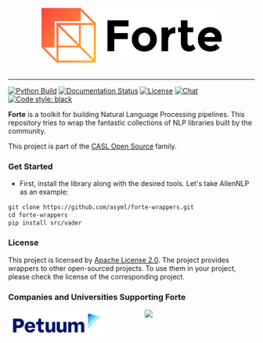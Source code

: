 <div align="center">
   <img src="https://raw.githubusercontent.com/asyml/forte/master/docs/_static/img/logo_h.png"><br><br>
</div>

-----------------

[comment]: <> ([![codecov]&#40;https://codecov.io/gh/asyml/forte/branch/master/graph/badge.svg&#41;]&#40;https://codecov.io/gh/asyml/forte&#41;)

[![Python Build](https://github.com/asyml/forte-wrappers/actions/workflows/main.yml/badge.svg)](https://github.com/asyml/forte-wrappers/actions/workflows/main.yml)
[![Documentation Status](https://readthedocs.org/projects/forte-wrappers/badge/?version=latest)](https://forte-wrappers.readthedocs.io/en/latest/?badge=latest)
[![License](https://img.shields.io/badge/license-Apache%202.0-blue.svg)](https://github.com/asyml/forte/blob/master/LICENSE)
[![Chat](http://img.shields.io/badge/gitter.im-asyml/forte-blue.svg)](https://gitter.im/asyml/community)
[![Code style: black](https://img.shields.io/badge/code%20style-black-000000.svg)](https://github.com/psf/black)

**Forte** is a toolkit for building Natural Language Processing pipelines. This
repository tries to wrap the fantastic collections of NLP libraries built by the
community.

This project is part of the [CASL Open Source](http://casl-project.ai/) family.

### Get Started

- First, install the library along with the desired tools. Let's take AllenNLP
  as an example:

```shell
git clone https://github.com/asyml/forte-wrappers.git
cd forte-wrappers
pip install src/vader
```

### License

This project is licensed by [Apache License 2.0](./LICENSE). The project provides wrappers to other open-sourced projects. To use
them in your project, please check the license of the corresponding project.

### Companies and Universities Supporting Forte

<p float="left">
   <img src="https://raw.githubusercontent.com/asyml/forte/master/docs/_static/img/Petuum.png" width="200" align="top">
   &nbsp;&nbsp;&nbsp;&nbsp;&nbsp;&nbsp;&nbsp;&nbsp;&nbsp;&nbsp;&nbsp;&nbsp;&nbsp;&nbsp;&nbsp;&nbsp;&nbsp;&nbsp;
   <img src="https://asyml.io/assets/institutions/cmu.png", width="200" align="top">
</p>

